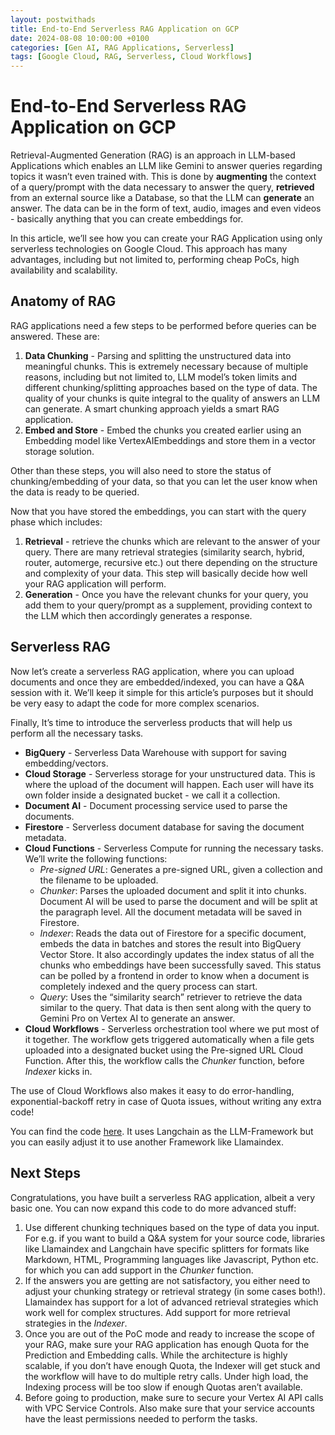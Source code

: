 ```yaml
---
layout: postwithads
title: End-to-End Serverless RAG Application on GCP
date: 2024-08-08 10:00:00 +0100
categories: [Gen AI, RAG Applications, Serverless]
tags: [Google Cloud, RAG, Serverless, Cloud Workflows]
---
```


# End-to-End Serverless RAG Application on GCP

Retrieval-Augmented Generation (RAG) is an approach in LLM-based Applications which enables an LLM like Gemini to answer queries regarding topics it wasn’t even trained with. This is done by **augmenting** the context of a query/prompt with the data necessary to answer the query, **retrieved** from an external source like a Database, so that the LLM can **generate** an answer. The data can be in the form of text, audio, images and even videos - basically anything that you can create embeddings for.

In this article, we’ll see how you can create your RAG Application using only serverless technologies on Google Cloud. This approach has many advantages, including but not limited to, performing cheap PoCs, high availability and scalability.

## Anatomy of RAG

RAG applications need a few steps to be performed before queries can be answered. These are:

1. **Data Chunking** - Parsing and splitting the unstructured data into meaningful chunks. This is extremely necessary because of multiple reasons, including but not limited to, LLM model’s token limits and different chunking/splitting approaches based on the type of data. The quality of your chunks is quite integral to the quality of answers an LLM can generate. A smart chunking approach yields a smart RAG application.
2. **Embed and Store** - Embed the chunks you created earlier using an Embedding model like VertexAIEmbeddings and store them in a vector storage solution.

Other than these steps, you will also need to store the status of chunking/embedding of your data, so that you can let the user know when the data is ready to be queried.

Now that you have stored the embeddings, you can start with the query phase which includes:

1. **Retrieval** - retrieve the chunks which are relevant to the answer of your query. There are many retrieval strategies (similarity search, hybrid, router, automerge, recursive etc.) out there depending on the structure and complexity of your data. This step will basically decide how well your RAG application will perform.
2. **Generation** - Once you have the relevant chunks for your query, you add them to your query/prompt as a supplement, providing context to the LLM which then accordingly generates a response.

## Serverless RAG

Now let’s create a serverless RAG application, where you can upload documents and once  they are embedded/indexed, you can have a Q&A session with it. We’ll keep it simple for this article’s purposes but it should be very easy to adapt the code for more complex scenarios.

Finally, It’s time to introduce the serverless products that will help us perform all the necessary tasks.

- **BigQuery** - Serverless Data Warehouse with support for saving embedding/vectors.
- **Cloud Storage** - Serverless storage for your unstructured data. This is where the upload of the document will happen. Each user will have its own folder inside a designated bucket - we call it a collection.
- **Document AI** - Document processing service used to parse the documents.
- **Firestore** - Serverless document database for saving the document metadata.
- **Cloud Functions** - Serverless Compute for running the necessary tasks. We’ll write the following functions:
    - *Pre-signed URL*: Generates a pre-signed URL, given a collection and the filename to be uploaded.
    - *Chunker*: Parses the uploaded document and split it into chunks. Document AI will be used to parse the document and will be split at the paragraph level. All the document metadata will be saved in Firestore.
    - *Indexer*: Reads the data out of Firestore for a specific document, embeds the data in batches and stores the result into BigQuery Vector Store. It also accordingly updates the index status of all the chunks who embeddings have been successfully saved. This status can be polled by a frontend in order to know when a document is completely indexed and the query process can start.
    - *Query*: Uses the “similarity search” retriever to retrieve the data similar to the query. That data is then sent along with the query to Gemini Pro on Vertex AI to generate an answer.
- **Cloud Workflows** - Serverless orchestration tool where we put most of it together. The workflow gets triggered automatically when a file gets uploaded into a designated bucket using the Pre-signed URL Cloud Function. After this, the workflow calls the *Chunker* function, before *Indexer* kicks in.

The use of Cloud Workflows also makes it easy to do error-handling, exponential-backoff retry in case of Quota issues, without writing any extra code! 

You can find the code [here](https://github.com/iamulya/gcp-serverless-rag). It uses Langchain as the LLM-Framework but you can easily adjust it to use another Framework like Llamaindex.

## Next Steps

Congratulations, you have built a serverless RAG application, albeit a very basic one. You can now expand this code to do more advanced stuff:

1. Use different chunking techniques based on the type of data you input. For e.g. if you want to build a Q&A system for your source code, libraries like Llamaindex and Langchain have specific splitters for formats like Markdown, HTML, Programming languages like Javascript, Python etc. for which you can add support in the *Chunker* function.
2. If the answers you are getting are not satisfactory, you either need to adjust your chunking strategy or retrieval strategy (in some cases both!). Llamaindex has support for a lot of advanced retrieval strategies which work well for complex structures. Add support for more retrieval strategies in the *Indexer*.
3. Once you are out of the PoC mode and ready to increase the scope of your RAG, make sure your RAG application has enough Quota for the Prediction and Embedding calls. While the architecture is highly scalable, if you don’t have enough Quota, the Indexer will get stuck and the workflow will have to do multiple retry calls. Under high load, the Indexing process will be too slow if enough Quotas aren’t available.
4. Before going to production, make sure to secure your Vertex AI API calls with VPC Service Controls. Also make sure that your service accounts have the least permissions needed to perform the tasks.